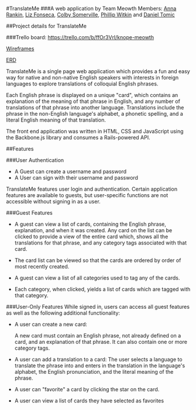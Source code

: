 #TranslateMe
###A web application by Team Meowth
Members: [Anna Rankin]('http://github.com/annarankin/'), [Liz Fonseca]('http://github.com/lizfonseca'), [Colby Somerville]('http://github.com/CSomerville'), [Phillip Witkin](https://github.com/PhillipWitkin) and [Daniel Tomic]('http://github.com/tomdanny')

##Project details for TranslateMe

###Trello board: https://trello.com/b/ffOr3Vrl/knope-meowth

[Wireframes](/wireframes)

[ERD](/img/LanguageAppERD.png)


TranslateMe is a single page web application which provides a fun and easy way for native and non-native English speakers with interests in foreign languages to explore translations of colloquial English phrases.

Each English phrase is displayed on a unique "card", which contains an explanation of the meaning of that phrase in English, and any number of translations of that phrase into another language. Translations include the phrase in the non-English language's alphabet, a phonetic spelling, and a literal English meaning of that translation.

The front end application was written in HTML, CSS and JavaScript using the Backbone.js library and consumes a Rails-powered API.

##Features

###User Authentication
- A Guest can create a username and password
- A User can sign with their username and password

TranslateMe features user login and authentication. Certain application features are available to guests, but user-specific functions are not accessible without signing in as a user.

###Guest Features
- A guest can view a list of cards, containing the English phrase, explanation, and when it was created. Any card on the list can be clicked to provide a view of the entire card which, shows all the translations for that phrase, and any category tags associated with that card.

- The card list can be viewed so that the cards are ordered by order of most recently created.

- A guest can view a list of all categories used to tag any of the cards.

- Each category, when clicked, yields a list of cards which are tagged with that category.

###User-Only Features
While signed in, users can access all guest features as well as the following additional functionality:

- A user can create a new card:

  A new card must contain an English phrase, not already defined on a card, and an explanation of that phrase. It can also contain one or more category tags.

- A user can add a translation to a card:
  The user selects a language to translate the phrase into and enters in the translation in the language's alphabet, the English pronunciation, and the literal meaning of the phrase.

- A user can "favorite" a card by clicking the star on the card.

- A user can view a list of cards they have selected as favorites

